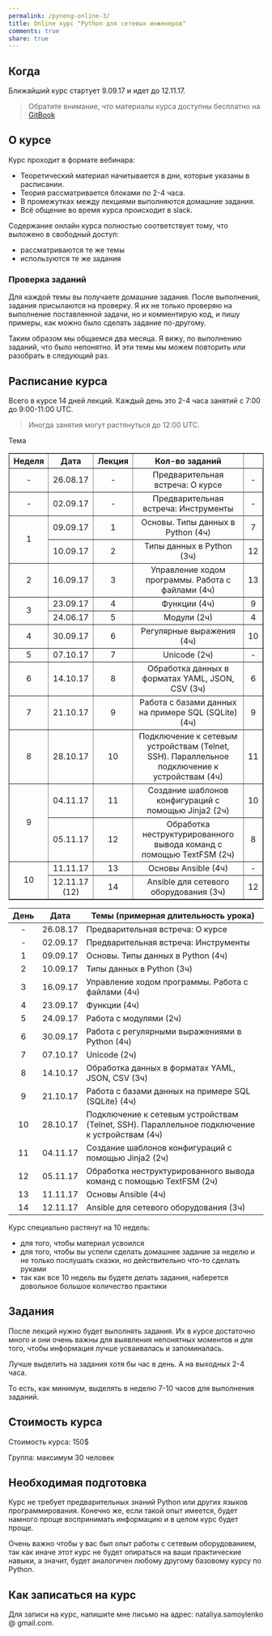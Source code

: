```yaml
---
permalink: /pyneng-online-3/
title: Online курс "Python для сетевых инженеров"
comments: true
share: true
---
```



## Когда

Ближайший курс стартует 9.09.17 и идет до 12.11.17.

> Обратите внимание, что материалы курса доступны бесплатно на [GitBook](https://www.gitbook.com/book/natenka/pyneng/details)

## О курсе

Курс проходит в формате вебинара:

* Теоретический материал начитывается в дни, которые указаны в расписании.
* Теория рассматривается блоками по 2-4 часа.
* В промежутках между лекциями выполняются домашние задания.
* Всё общение во время курса происходит в slack.

Содержание онлайн курса полностью соответствует тому, что выложено в свободный доступ:

* рассматриваются те же темы
* используются те же задания

### Проверка заданий

Для каждой темы вы получаете домашние задания.
После выполнения, задания присылаются на проверку.
Я их не только проверяю на выполнение поставленной задачи, но и комментирую код, и пишу примеры, как можно было сделать задание по-другому.

Таким образом мы общаемся два месяца.
Я вижу, по выполнению заданий, что было непонятно.
И эти темы мы можем повторить или разобрать в следующий раз.

## Расписание курса

Всего в курсе 14 дней лекций. Каждый день это 2-4 часа занятий с 7:00 до 9:00-11:00 UTC.

> Иногда занятия могут растянуться до 12:00 UTC.

<table border="1" cellpadding="4" cellspacing="0">
 <tr>
    <th align="center">Неделя</th>
    <th align="center">Дата</th>
    <th align="center">Лекция</th
    <th align="center">Тема</th>
    <th align="center">Кол-во заданий</th>
 </tr>
 <tr>
    <td align="center">-</td>
    <td align="center">26.08.17</td>
    <td align="center">-</td>
    <td align="center">Предварительная встреча: О курсе</td>
    <td align="center">-</td>
 </tr>
 <tr>
    <td align="center">-</td>
    <td align="center">02.09.17</td>
    <td align="center">-</td>
    <td align="center">Предварительная встреча: Инструменты</td>
    <td align="center">-</td>
 </tr>
 <tr>
    <td rowspan="2" align="center">1</td>
    <td align="center">09.09.17</td>
    <td align="center">1</td>
    <td align="center">Основы. Типы данных в Python (4ч)</td>
    <td align="center">7</td>
 </tr>
 <tr>
    <td align="center">10.09.17</td>
    <td align="center">2</td>
    <td align="center">Типы данных в Python (3ч)</td>
    <td align="center">12</td>
 </tr>
 <tr>
    <td align="center">2</td>
    <td align="center">16.09.17</td>
    <td align="center">3</td>
    <td align="center">Управление ходом программы. Работа с файлами (4ч)</td>
    <td align="center">13</td>
 </tr>
 <tr>
    <td rowspan="2" align="center">3</td>
    <td align="center">23.09.17</td>
    <td align="center">4</td>
    <td align="center">Функции (4ч)</td>
    <td align="center">9</td>
 </tr>
 <tr>
    <td align="center">24.06.17</td>
    <td align="center">5</td>
    <td align="center">Модули (2ч)</td>
    <td align="center">4</td>
 </tr>
 <tr>
    <td align="center">4</td>
    <td align="center">30.09.17</td>
    <td align="center">6</td>
    <td align="center">Регулярные выражения (4ч)</td>
    <td align="center">10</td>
 </tr>
 <tr>
    <td align="center">5</td>
    <td align="center">07.10.17</td>
    <td align="center">7</td>
    <td align="center">Unicode (2ч)</td>
    <td align="center">-</td>
 </tr>
 <tr>
    <td align="center">6</td>
    <td align="center">14.10.17</td>
    <td align="center">8</td>
    <td align="center">Обработка данных в форматах YAML, JSON, CSV (3ч)</td>
    <td align="center">6</td>
 </tr>
 <tr>
    <td align="center">7</td>
    <td align="center">21.10.17</td>
    <td align="center">9</td>
    <td align="center">Работа с базами данных на примере SQL (SQLite) (4ч)</td>
    <td align="center">9</td>
 </tr>
 <tr>
    <td align="center">8</td>
    <td align="center">28.10.17</td>
    <td align="center">10</td>
    <td align="center">Подключение к сетевым устройствам (Telnet, SSH). Параллельное подключение к устройствам (4ч)</td>
    <td align="center">11</td>
 </tr>
 <tr>
    <td rowspan="2" align="center">9</td>
    <td align="center">04.11.17</td>
    <td align="center">11</td>
    <td align="center">Создание шаблонов конфигураций с помощью Jinja2 (2ч)</td>
    <td align="center">10</td>
 </tr>
 <tr>
    <td align="center">05.11.17</td>
    <td align="center">12</td>
    <td align="center">Обработка неструктурированного вывода команд с помощью TextFSM (2ч)</td>
    <td align="center">8</td>
 </tr>
 <tr>
    <td rowspan="2" align="center">10</td>
    <td align="center">11.11.17</td>
    <td align="center">13</td>
    <td align="center">Основы Ansible (4ч)</td>
    <td align="center">-</td>
 </tr>
 <tr>
    <td align="center">12.11.17 (12)</td>
    <td align="center">14</td>
    <td align="center">Ansible для сетевого оборудования (3ч)</td>
    <td align="center">12</td>
 </tr> 
</table>


| День|   Дата   | Темы (примерная длительность урока)|
|:--:|:---------:|-----------------------------------|
| - |  26.08.17  | Предварительная встреча: О курсе |
| - |  02.09.17  | Предварительная встреча: Инструменты |
| 1 |  09.09.17  | Основы. Типы данных в Python (4ч) |
| 2 |  10.09.17  | Типы данных в Python (3ч) |
| 3 |  16.09.17  | Управление ходом программы. Работа с файлами (4ч)|
| 4 |  23.09.17  | Функции (4ч)|
| 5 |  24.09.17  | Работа с модулями (2ч)|
| 6 |  30.09.17  | Работа с регулярными выражениями в Python (4ч)|
| 7 |  07.10.17  | Unicode (2ч) |
| 8 |  14.10.17  | Обработка данных в форматах YAML, JSON, CSV (3ч)|
| 9 |  21.10.17  | Работа с базами данных на примере SQL (SQLite) (4ч)|
| 10|  28.10.17  | Подключение к сетевым устройствам (Telnet, SSH). Параллельное подключение к устройствам (4ч)|
| 11|  04.11.17  | Создание шаблонов конфигураций с помощью Jinja2 (2ч)|
| 12|  05.11.17  | Обработка неструктурированного вывода команд с помощью TextFSM (2ч)|
| 13|  11.11.17  | Основы Ansible (4ч)|
| 14|  12.11.17  | Ansible для сетевого оборудования (3ч)|


Курс специально растянут на 10 недель:

* для того, чтобы материал усвоился
* для того, чтобы вы успели сделать домашнее задание за неделю и не только послушать сказки, но действительно что-то сделать руками
* так как все 10 недель вы будете делать задания, наберется довольное большое количество практики


## Задания

После лекций нужно будет выполнять задания.
Их в курсе достаточно много и они очень важны для выявления непонятных моментов и для того, чтобы информация лучше усваивалась и запоминалась.

Лучше выделить на задания хотя бы час в день.
А на выходных 2-4 часа.

То есть, как минимум, выделять в неделю 7-10 часов для выполнения заданий.

## Стоимость курса

Стоимость курса: 150$

Группа: максимум 30 человек

## Необходимая подготовка

Курс не требует предварительных знаний Python или других языков программирования.
Конечно же, если такой опыт имеется, будет намного проще воспринимать информацию и в целом курс будет проще.

Очень важно чтобы у вас был опыт работы с сетевым оборудованием, так как иначе этот курс не будет опираться на ваши практические навыки, а значит, будет аналогичен любому другому базовому курсу по Python.


## Как записаться на курс

Для записи на курс, напишите мне письмо на адрес: nataliya.samoylenko @ gmail.com.




